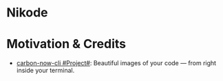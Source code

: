 # Nikode

# Motivation & Credits

* [carbon-now-cli #Project#](https://github.com/mixn/carbon-now-cli): Beautiful images of your code — from right inside your terminal.